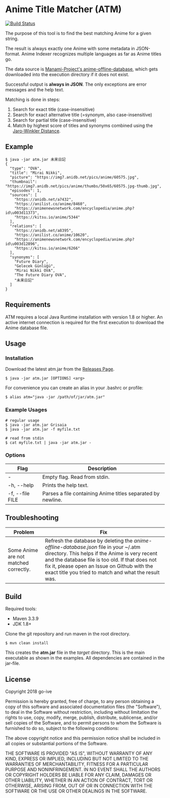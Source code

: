 # Anime Title Matcher (ATM)

[![Build Status](https://travis-ci.com/go-ive/atm.svg?branch=master)](https://travis-ci.com/go-ive/atm)

The purpose of this tool is to find the best matching Anime for a given string.

The result is always exactly one Anime with some metadata in JSON-format. Anime Indexer recognizes
multiple languages as far as Anime titles go.

The data source is [Manami-Project's anime-offline-database](https://github.com/manami-project/anime-offline-database),
which gets downloaded into the execution directory if it does not exist.

Successful output is **always in JSON**. The only exceptions are error messages and the help text.

Matching is done in steps:

1. Search for exact title (case-insensitive)
2. Search for exact alternative title (=synonym, also case-insensitive)
3. Search for partial title (case-insensitive)
4. Match by highest score of titles and synonyms combined using the [Jaro-Winkler Distance](https://en.wikipedia.org/wiki/Jaro%E2%80%93Winkler_distance).

## Example

```
$ java -jar atm.jar 未来日記
{
  "type": "OVA",
  "title": "Mirai Nikki",
  "picture": "https://img7.anidb.net/pics/anime/60575.jpg",
  "thumbnail": "https://img7.anidb.net/pics/anime/thumbs/50x65/60575.jpg-thumb.jpg",
  "episodes": 1,
  "sources": [
    "https://anidb.net/a7432",
    "https://anilist.co/anime/8460",
    "https://animenewsnetwork.com/encyclopedia/anime.php?id\u003d11373",
    "https://kitsu.io/anime/5344"
  ],
  "relations": [
    "https://anidb.net/a8395",
    "https://anilist.co/anime/10620",
    "https://animenewsnetwork.com/encyclopedia/anime.php?id\u003d12896",
    "https://kitsu.io/anime/6266"
  ],
  "synonyms": [
    "Future Diary",
    "Gelecek Günlüğü",
    "Mirai Nikki OVA",
    "The Future Diary OVA",
    "未来日記"
  ]
}
```

## Requirements

ATM requires a local Java Runtime installation with version 1.8 or higher. An active internet connection is required
for the first execution to download the Anime database file.

## Usage

### Installation

Download the latest atm.jar from the [Releases Page](https://github.com/go-ive/atm/releases).

`$ java -jar atm.jar [OPTIONS] <arg>`

For convenience you can create an alias in your .bashrc or profile:

`$ alias atm="java -jar /path/of/jar/atm.jar"`

### Example Usages

```
# regular usage
$ java -jar atm.jar Grisaia
$ java -jar atm.jar -f myfile.txt

# read from stdin
$ cat myfile.txt | java -jar atm.jar -
```

### Options

| Flag | Description |
|---|---|
| - | Empty flag. Read from stdin. |
| -h, --help | Prints the help text. |
| -f, --file FILE | Parses a file containing Anime titles separated by newline. |

## Troubleshooting

| Problem | Fix |
|---|---|
| Some Anime are not matched correctly. | Refresh the database by deleting the *anime-offline-database.json* file in your ~/.atm directory. This helps if the Anime is very recent and the database file is too old. If that does not fix it, please open an Issue on Github with the exact title you tried to match and what the result was. |

## Build

Required tools:

* Maven 3.3.9
* JDK 1.8+

Clone the git repository and run maven in the root directory.

`$ mvn clean install`

This creates the **atm.jar** file in the _target_ directory. This is the main executable as
shown in the examples. All dependencies are contained in the jar-file.

## License

Copyright 2018 go-ive

Permission is hereby granted, free of charge, to any person obtaining a copy of this software and associated documentation files (the "Software"), to deal in the Software without restriction, including without limitation the rights to use, copy, modify, merge, publish, distribute, sublicense, and/or sell copies of the Software, and to permit persons to whom the Software is furnished to do so, subject to the following conditions:

The above copyright notice and this permission notice shall be included in all copies or substantial portions of the Software.

THE SOFTWARE IS PROVIDED "AS IS", WITHOUT WARRANTY OF ANY KIND, EXPRESS OR IMPLIED, INCLUDING BUT NOT LIMITED TO THE WARRANTIES OF MERCHANTABILITY, FITNESS FOR A PARTICULAR PURPOSE AND NONINFRINGEMENT. IN NO EVENT SHALL THE AUTHORS OR COPYRIGHT HOLDERS BE LIABLE FOR ANY CLAIM, DAMAGES OR OTHER LIABILITY, WHETHER IN AN ACTION OF CONTRACT, TORT OR OTHERWISE, ARISING FROM, OUT OF OR IN CONNECTION WITH THE SOFTWARE OR THE USE OR OTHER DEALINGS IN THE SOFTWARE.
